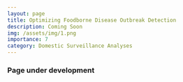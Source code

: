 ```yaml
---
layout: page
title: Optimizing Foodborne Disease Outbreak Detection
description: Coming Soon
img: /assets/img/1.png
importance: 7
category: Domestic Surveillance Analyses
---
```


### Page under development